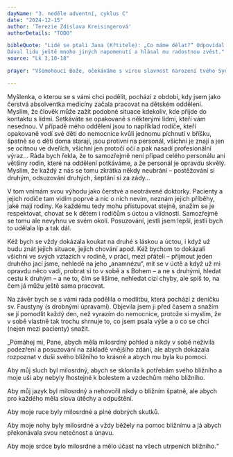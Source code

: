 ```yaml
---
dayName: "3. neděle adventní, cyklus C"
date: "2024-12-15"
author: 'Terezie Zdislava Kreisingerová'
authorDetails: "TODO"

bibleQuote: "Lidé se ptali Jana (Křtitele): „Co máme dělat?“ Odpovídal jim: „Kdo má dvoje šaty, ať se rozdělí s tím, kdo nemá žádné. A kdo má něco k jídlu, ať jedná stejně.“ Přišli také celníci, aby se dali pokřtít, a ptali se ho: „Mistře, co máme dělat?“ On jim odpověděl: „Nevybírejte víc, než je stanoveno.“ I vojáci se ho ptali: „A co máme dělat my?“ Odpověděl jim: „Na nikom se nedopouštějte násilí, nikoho nevydírejte, buďte spokojeni se svým žoldem.“ Lid byl plný očekávání a všichni uvažovali o tom, zdali Jan není Mesiášem. Jan jim všem na to říkal: „Já vás křtím vodou. Přichází však mocnější než já; jemu nejsem hoden ani rozvázat řemínek u opánků. On vás bude křtít Duchem Svatým a ohněm. V ruce má lopatu, aby pročistil (obilí) na svém mlatě a pšenici uložil na sýpce; plevy však bude pálit ohněm neuhasitelným.“
Dával lidu ještě mnoho jiných napomenutí a hlásal mu radostnou zvěst."
source: "Lk 3,10-18"

prayer: "Všemohoucí Bože, očekáváme s vírou slavnost narození tvého Syna a prosíme tě: dej nám svou milost, abychom se mohli radovat z naší spásy a vděčně tě chválit. Skrze tvého Syna…"

---
```


Myšlenka, o kterou se s vámi chci podělit, pochází z období, kdy jsem jako čerstvá absolventka medicíny začala pracovat na dětském oddělení. Myslím, že člověk může zažít podobné situace kdekoliv, kde přijde do kontaktu s lidmi. Setkáváte se opakovaně s některými lidmi, kteří vám nesednou. V případě mého oddělení jsou to například rodiče, kteří opakovaně vodí své děti do nemocnice kvůli jednomu píchnutí v bříšku, špatně se o děti doma starají, jsou protivní na personál, všichni je znají a jen se ocitnou ve dveřích, všichni jen protočí oči a pak nasadí profesionální výraz… Ráda bych řekla, že to samozřejmě není případ celého personálu ani většiny rodin, které na oddělení potkáváme, a že personál je opravdu skvělý. Myslím, že každý z nás se tomu zkrátka někdy neubrání – postěžování si druhým, odsuzování druhých, šeptání si za zády…

V tom vnímám svou výhodu jako čerstvé a neotrávené doktorky. Pacienty a jejich rodiče tam vidím poprvé a nic o nich nevím, neznám jejich příběhy, jaké mají rodiny. Ke každému tedy mohu přistupovat stejně, snažím se je respektovat, chovat se k dětem i rodičům s úctou a vlídností. Samozřejmě se tomu ale nevyhnu ve svém okolí. Posuzování, jestli jsem lepší, jestli bych to udělala líp a tak dál.
 
Kéž bych se vždy dokázala koukat na druhé s láskou a úctou, i když už budu znát jejich situace, jejich chování apod. Kéž bychom to dokázali všichni ve svých vztazích v rodině, v práci, mezi přáteli – přijmout jeden druhého jací jsme, nehledě na jeho „anamnézu“, mít se v úctě a když už mi opravdu něco vadí, probrat si to v sobě a s Bohem – a ne s druhými, hledat cestu k druhým – a ne to, čím se lišíme, nehledat cizí chyby, ale spíš to, na čem já můžu ještě sama pracovat.

Na závěr bych se s vámi ráda podělila o modlitbu, která pochází z deníčku sv. Faustyny (s drobnými úpravami). Objevila jsem ji před časem a snažím se jí pomodlit každý den, než vyrazím do nemocnice, protože si myslím, že v sobě vlastně tak trochu shrnuje to, co jsem psala výše a o co se chci (nejen mezi pacienty) snažit.

„Pomáhej mi, Pane, abych měla milosrdný pohled a nikdy v sobě neživila podezření a posuzování na základě vnějšího zdání, ale abych dokázala rozpoznat v duši svého bližního to krásné a abych mu byla ku pomoci.

Aby můj sluch byl milosrdný, abych se sklonila k potřebám svého bližního a moje uši aby nebyly lhostejné k bolestem a vzdechům mého bližního.

Aby můj jazyk byl milosrdný a nehovořil nikdy o bližním špatně, ale abych pro každého měla slova útěchy a odpuštění.

Aby moje ruce byly milosrdné a plné dobrých skutků.

Aby moje nohy byly milosrdné a vždy běžely na pomoc bližnímu a já abych překonávala svou netečnost a únavu.
 
Aby moje srdce bylo milosrdné a mělo účast na všech utrpeních bližního.“

